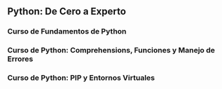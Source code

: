 ## Python: De Cero a Experto

### Curso de Fundamentos de Python

### Curso de Python: Comprehensions, Funciones y Manejo de Errores

### Curso de Python: PIP y Entornos Virtuales